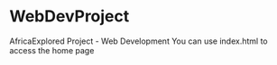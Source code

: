 # WebDevProject
AfricaExplored Project - Web Development
You can use index.html to access the home page
